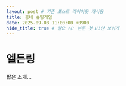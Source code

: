 ```yaml
---
layout: post # 기존 포스트 레이아웃 재사용
title: 동네 슈팅게임
date: 2025-09-08 11:00:00 +0900
hide_title: true # 필요 시: 본문 첫 H1만 보이게
---
```

# 엘든링

짧은 소개…